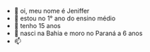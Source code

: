 - 👋 oi, meu nome é Jeniffer 
- 👀 estou no 1° ano do ensino médio 
- 🌱 tenho 15 anos 
- 💞️ nasci na Bahia e moro no Paraná a 6 anos 
- 📫 

<!---
jeniibraga/jeniibraga is a ✨ special ✨ repository because its `README.md` (this file) appears on your GitHub profile.
You can click the Preview link to take a look at your changes.
--->
